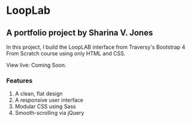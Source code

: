 # LoopLab

## A portfolio project by Sharina V. Jones

In this project, I build the LoopLAB interface from Traversy's Bootstrap 4 From Scratch course using only HTML and CSS.

View live: Coming Soon.

### Features

1. A clean, flat design
2. A responsive user interface
3. Modular CSS using Sass
4. Smooth-scrolling via jQuery

